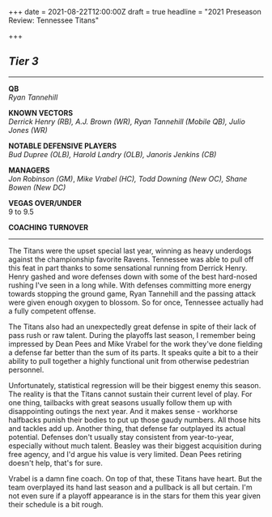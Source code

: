 +++
date = 2021-08-22T12:00:00Z
draft = true
headline = "2021 Preseason Review: Tennessee Titans"

+++
## _Tier 3_

***

**QB**  
_Ryan Tannehill_

**KNOWN VECTORS**  
_Derrick Henry (RB), A.J. Brown (WR), Ryan Tannehill (Mobile QB), Julio Jones (WR)_

**NOTABLE DEFENSIVE PLAYERS**  
_Bud Dupree (OLB), Harold Landry (OLB), Janoris Jenkins (CB)_

**MANAGERS**  
_Jon Robinson (GM)_, _Mike Vrabel (HC), Todd Downing (New OC), Shane Bowen (New DC)_

**VEGAS OVER/UNDER**  
9 to 9.5

**COACHING TURNOVER**

***

The Titans were the upset special last year, winning as heavy underdogs against the championship favorite Ravens. Tennessee was able to pull off this feat in part thanks to some sensational running from Derrick Henry. Henry gashed and wore defenses down with some of the best hard-nosed rushing I've seen in a long while. With defenses committing more energy towards stopping the ground game, Ryan Tannehill and the passing attack were given enough oxygen to blossom. So for once, Tennessee actually had a fully competent offense.

The Titans also had an unexpectedly great defense in spite of their lack of pass rush or raw talent. During the playoffs last season, I remember being impressed by Dean Pees and Mike Vrabel for the work they've done fielding a defense far better than the sum of its parts. It speaks quite a bit to a their ability to pull together a highly functional unit from otherwise pedestrian personnel.

Unfortunately, statistical regression will be their biggest enemy this season. The reality is that the Titans cannot sustain their current level of play. For one thing, tailbacks with great seasons usually follow them up with disappointing outings the next year. And it makes sense - workhorse halfbacks punish their bodies to put up those gaudy numbers. All those hits and tackles add up. Another thing, that defense far outplayed its actual potential. Defenses don't usually stay consistent from year-to-year, especially without much talent. Beasley was their biggest acquisition during free agency, and I'd argue his value is very limited. Dean Pees retiring doesn't help, that's for sure.

Vrabel is a damn fine coach. On top of that, these Titans have heart. But the team overplayed its hand last season and a pullback is all but certain. I'm not even sure if a playoff appearance is in the stars for them this year given their schedule is a bit rough.